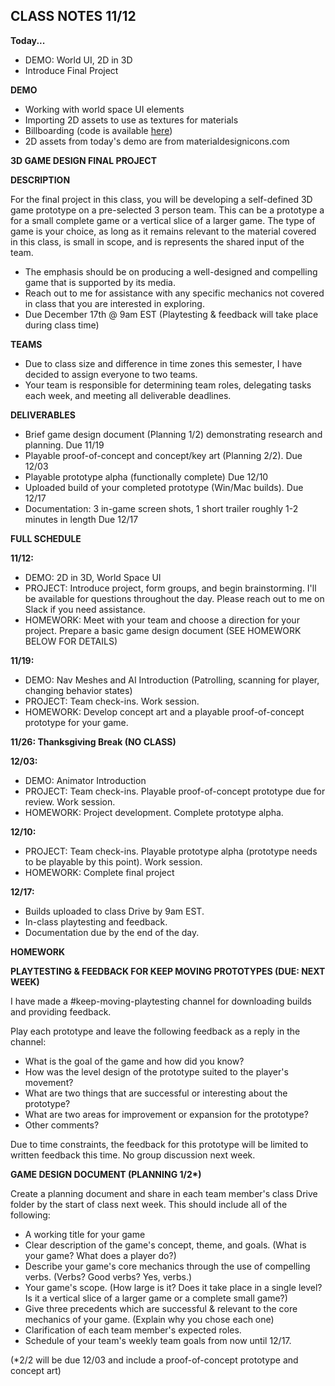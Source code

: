 ## CLASS NOTES 11/12

__Today...__
- DEMO: World UI, 2D in 3D
- Introduce Final Project

__DEMO__
- Working with world space UI elements
- Importing 2D assets to use as textures for materials
- Billboarding (code is available [here](https://gist.github.com/samsheffield/f1b8de8790e7cb2ea41da2008c3b28e3))
- 2D assets from today's demo are from materialdesignicons.com

__3D GAME DESIGN FINAL PROJECT__

__DESCRIPTION__

For the final project in this class, you will be developing a self-defined 3D game prototype on a pre-selected 3 person team. This can be a prototype a for a small complete game or a vertical slice of a larger game.
The type of game is your choice, as long as it remains relevant to the material covered in this class, is small in scope, and is represents the shared input of the team.

- The emphasis should be on producing a well-designed and compelling game that is supported by its media.
- Reach out to me for assistance with any specific mechanics not covered in class that you are interested in exploring.
- Due December 17th @ 9am EST (Playtesting & feedback will take place during class time)

__TEAMS__
- Due to class size and difference in time zones this semester, I have decided to assign everyone to two teams.
- Your team is responsible for determining team roles, delegating tasks each week, and meeting all deliverable deadlines.

__DELIVERABLES__
- Brief game design document (Planning 1/2) demonstrating research and planning. Due 11/19
- Playable proof-of-concept and concept/key art (Planning 2/2). Due 12/03
- Playable prototype alpha (functionally complete) Due 12/10
- Uploaded build of your completed prototype (Win/Mac builds). Due 12/17
- Documentation: 3 in-game screen shots, 1 short trailer roughly 1-2 minutes in length Due 12/17

__FULL SCHEDULE__

__11/12:__
- DEMO: 2D in 3D, World Space UI
- PROJECT: Introduce project, form groups, and begin brainstorming. I'll be available for questions throughout the day. Please reach out to me on Slack if you need assistance.
- HOMEWORK: Meet with your team and choose a direction for your project. Prepare a basic game design document (SEE HOMEWORK BELOW FOR DETAILS)

__11/19:__
- DEMO: Nav Meshes and AI Introduction (Patrolling, scanning for player, changing behavior states)
- PROJECT: Team check-ins. Work session.
- HOMEWORK: Develop concept art and a playable proof-of-concept prototype for your game.

__11/26: Thanksgiving Break (NO CLASS)__

__12/03:__
- DEMO: Animator Introduction
- PROJECT: Team check-ins. Playable proof-of-concept prototype due for review. Work session.
- HOMEWORK: Project development. Complete prototype alpha.

__12/10:__
- PROJECT: Team check-ins. Playable prototype alpha (prototype needs to be playable by this point). Work session.
- HOMEWORK: Complete final project

__12/17:__
- Builds uploaded to class Drive by 9am EST.
- In-class playtesting and feedback.
- Documentation due by the end of the day.

__HOMEWORK__

__PLAYTESTING & FEEDBACK FOR KEEP MOVING PROTOTYPES (DUE: NEXT WEEK)__

I have made a #keep-moving-playtesting channel for downloading builds and providing feedback.

Play each prototype and leave the following feedback as a reply in the channel:
- What is the goal of the game and how did you know?
- How was the level design of the prototype suited to the player's movement?
- What are two things that are successful or interesting about the prototype?
- What are two areas for improvement or expansion for the prototype?
- Other comments?

Due to time constraints, the feedback for this prototype will be limited to written feedback this time. No group discussion next week.

__GAME DESIGN DOCUMENT (PLANNING 1/2*)__

Create a planning document and share in each team member's class Drive folder by the start of class next week. This should include all of the following:
- A working title for your game
- Clear description of the game's concept, theme, and goals. (What is your game? What does a player do?)
- Describe your game's core mechanics through the use of compelling verbs. (Verbs? Good verbs? Yes, verbs.)
- Your game's scope. (How large is it? Does it take place in a single level? Is it a vertical slice of a larger game or a complete small game?)
- Give three precedents which are successful & relevant to the core mechanics of your game. (Explain why you chose each one)
- Clarification of each team member's expected roles.
- Schedule of your team's weekly team goals from now until 12/17.

(*2/2 will be due 12/03 and include a proof-of-concept prototype and concept art)
